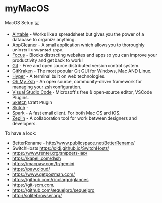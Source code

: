 # myMacOS
MacOS Setup 💻
- [Airtable](https://airtable.com/) - Works like a spreadsheet but gives you the power of a database to organize anything.
- [AppCleaner](https://freemacsoft.net/appcleaner) - A small application which allows you to thoroughly uninstall unwanted apps.
- [Focus](https://heyfocus.com/) - Blocks distracting websites and apps so you can improve your productivity and get back to work!
- [Git](https://git-scm.com/) -  Free and open source distributed version control system.
- [GitKraken](https://www.gitkraken.com/) - The most popular Git GUI for Windows, Mac AND Linux.
- [Hyper](https://github.com/zeit/hyper) - A terminal built on web technologies.
- [Oh My Zsh]() - An open source, community-driven framework for managing your zsh configuration.
- [Visual Studio Code](https://github.com/Microsoft/vscode) - Microsoft's free & open-source editor, VSCode Plugins.
- [Sketch](https://www.sketchapp.com/) Craft Plugin
- [Skitch](https://evernote.com/products/skitch) - 
- [Spark](https://sparkmailapp.com/) - A fast email client. For both Mac OS and iOS.
- [Zeplin](https://www.zeplin.io/) - A collaboration tool for work between designers and developers.

To have a look:
- BetterRename - http://www.publicspace.net/BetterRename/
- SwitchHosts https://oldj.github.io/SwitchHosts/
- https://www.renfei.org/snippets-lab/
- https://kapeli.com/dash
- https://macpaw.com/fr/gemini
- https://paw.cloud/
- https://www.getpostman.com/
- https://github.com/nicolargo/glances
- https://git-scm.com/
- https://github.com/sequelpro/sequelpro
- http://sqlitebrowser.org/
